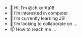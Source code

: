 - 👋 Hi, I’m @chikorita18
- 👀 I’m interested in computer.
- 🌱 I’m currently learning JS!
- 💞️ I’m looking to collaborate on ...
- 📫 How to reach me ...

<!---
chikorita18/chikorita18 is a ✨ special ✨ repository because its `README.md` (this file) appears on your GitHub profile.
You can click the Preview link to take a look at your changes.
--->

